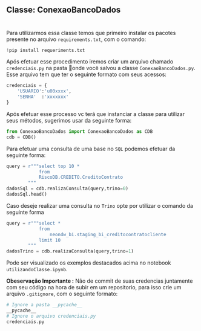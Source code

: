 ## Classe: ConexaoBancoDados
# 
Para utilizarmos essa classe temos que primeiro instalar os pacotes presente no arquivo `requirements.txt`, com o comando: 
```python
!pip install requeriments.txt
```
Após efetuar esse procedimento iremos criar um arquivo chamado `credenciais.py` na pasta 📁onde você salvou a classe `ConexaoBancoDados.py`. Esse arquivo tem que ter o seguinte formato com seus acessos:

```python
credenciais = {
    'USUARIO':'u00xxxx',
    'SENHA'  :'xxxxxxx'
}
```
Após efetuar esse processo vc terá que instanciar a classe para utilizar seus métodos, sugerimos usar da seguinte forma:

```python
from ConexaoBancoDados import ConexaoBancoDados as CDB
cdb = CDB()
```
Para efetuar uma consulta de uma base no `SQL` podemos efetuar da seguinte forma:

```python
query = r"""select top 10 *
            from 
            RiscoDB.CREDITO.CreditoContrato 
        """
dadosSql = cdb.realizaConsulta(query,trino=0)
dadosSql.head()
```
Caso deseje realizar uma consulta no `Trino` opte por utilizar o comando da seguinte forma

```python
query = r"""select * 
            from 
                neondw_bi.staging_bi_creditocontratocliente 
            limit 10
        """
dadosTrino = cdb.realizaConsulta(query,trino=1)
```
Pode ser visualizado os exemplos destacados acima no notebook `utilizandoClasse.ipynb`.

**Obeservação Importante :**
Não de commit de suas credencias juntamente com seu código na hora de subir em um repositorio, para isso crie um arquivo `.gitignore`, com o seguinte formato:
```python
# Ignore a pasta __pycache__
__pycache__
# Ignore o arquivo credenciais.py
credenciais.py

```